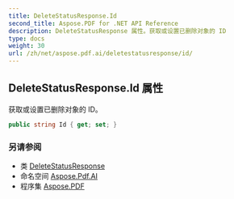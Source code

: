 ```yaml
---
title: DeleteStatusResponse.Id
second_title: Aspose.PDF for .NET API Reference
description: DeleteStatusResponse 属性。获取或设置已删除对象的 ID
type: docs
weight: 30
url: /zh/net/aspose.pdf.ai/deletestatusresponse/id/
---
```

## DeleteStatusResponse.Id 属性

获取或设置已删除对象的 ID。

```csharp
public string Id { get; set; }
```

### 另请参阅

* 类 [DeleteStatusResponse](../)
* 命名空间 [Aspose.Pdf.AI](../../../aspose.pdf.ai/)
* 程序集 [Aspose.PDF](../../../)